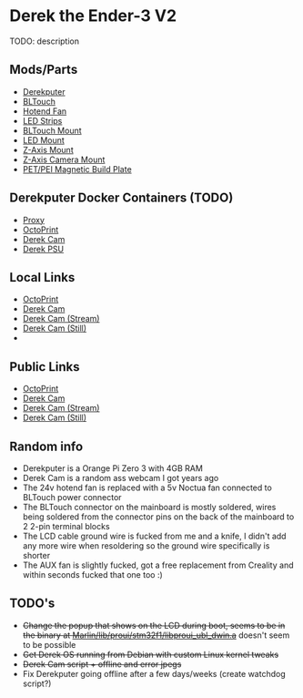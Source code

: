 # Derek the Ender-3 V2

TODO: description

## Mods/Parts
* [Derekputer](https://www.aliexpress.com/item/1005005785846814.html)
* [BLTouch](https://www.123-3d.co.uk/Antclabs-BLTouch-Auto-Bed-Levelling-Sensor-v3-1-BLTOUCH-i3640-t19122.html)
* [Hotend Fan](https://amzn.eu/d/3sNrajx)
* [LED Strips](https://www.aliexpress.com/item/1005003279313941.html)
* [BLTouch Mount](./Models/BLTouch%20Mount.stl)
* [LED Mount](./Models/LED%20Mount.stl)
* [Z-Axis Mount](./Models/Z-Axis%20Mount%20(+-0.2mm).stl)
* [Z-Axis Camera Mount](./Models/Z-Axis%20Camera%20Mount%20(+-0.2mm).stl)
* [PET/PEI Magnetic Build Plate](https://www.aliexpress.com/item/1005005536007858.html)

## Derekputer Docker Containers (TODO)
* [Proxy](https://github.com/Lyall-A/HTTP-Reverse-Proxy)
* [OctoPrint](https://octoprint.org/)
* [Derek Cam](https://github.com/Lyall-A/Derek-Cam)
* [Derek PSU](https://github.com/Lyall-A/Derek-PSU)

## Local Links
* [OctoPrint](http://octoprint.derekputer)
* [Derek Cam](http://cam.derekputer)
* [Derek Cam (Stream)](http://stream.derekputer)
* [Derek Cam (Still)](http://still.derekputer)
* 
## Public Links
* [OctoPrint](http://derek.lyall.lol)
* [Derek Cam](http://derek-cam.derekputer)
* [Derek Cam (Stream)](http://derek-stream.derekputer)
* [Derek Cam (Still)](http://derek-still.derekputer)

## Random info
* Derekputer is a Orange Pi Zero 3 with 4GB RAM
* Derek Cam is a random ass webcam I got years ago
* The 24v hotend fan is replaced with a 5v Noctua fan connected to BLTouch power connector
* The BLTouch connector on the mainboard is mostly soldered, wires being soldered from the connector pins on the back of the mainboard to 2 2-pin terminal blocks
* The LCD cable ground wire is fucked from me and a knife, I didn't add any more wire when resoldering so the ground wire specifically is shorter
* The AUX fan is slightly fucked, got a free replacement from Creality and within seconds fucked that one too :)

## TODO's
* ~~Change the popup that shows on the LCD during boot, seems to be in the binary at [Marlin/lib/proui/stm32f1/libproui_ubl_dwin.a](https://github.com/Lyall-A/Derek-Firmware/tree/main/Marlin/lib/proui/stm32f1/libproui_ubl_dwin.a)~~ doesn't seem to be possible
* ~~Get Derek OS running from Debian with custom Linux kernel tweaks~~
* ~~Derek Cam script + offline and error jpegs~~
* Fix Derekputer going offline after a few days/weeks (create watchdog script?)